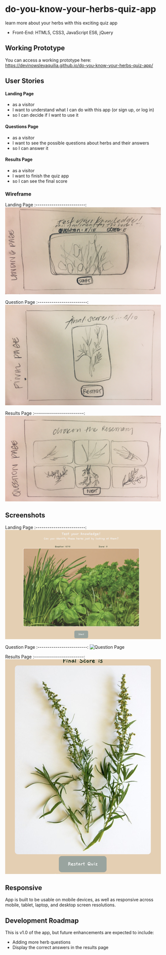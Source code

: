 # do-you-know-your-herbs-quiz-app
learn more about your herbs with this exciting quiz app 
* Front-End: HTML5, CSS3, JavaScript ES6, jQuery



## Working Prototype 
You can access a working prototype here: https://devinowsleyaquilia.github.io/do-you-know-your-herbs-quiz-app/

## User Stories

#### Landing Page
* as a visitor
* I want to understand what I can do with this app (or sign up, or log in)
* so I can decide if I want to use it

#### Questions Page
* as a visitor
* I want to see the possible questions about herbs and their answers
* so I can answer it 

#### Results Page
* as a visitor
* I want to finish the quiz app
* so I can see the final score 

### Wireframe
Landing Page
:-------------------------:
![Landing Page](/github-images/wireframes/Landing-Page.png)

Question Page
:-------------------------:
![Question Page](/github-images/wireframes/Question-Page.png)

Results Page
:-------------------------:
![Results Page](/github-images/wireframes/Results-Page.png)

## Screenshots
Landing Page
:-------------------------:
![Landing Page](/github-images/screen-shots/Landing-Page.png)

Question Page
:-------------------------:
![Question Page](/github-images/screen-shots/Question-Page.png)

Results Page
:-------------------------:
![Results Page](/github-images/screen-shots/Results-Page.png)  

## Responsive
App is built to be usable on mobile devices, as well as responsive across mobile, tablet, laptop, and desktop screen resolutions.

## Development Roadmap
This is v1.0 of the app, but future enhancements are expected to include:
* Adding more herb questions
* Display the correct answers in the results page 

